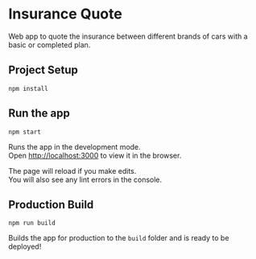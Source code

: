 # Insurance Quote

Web app to quote the insurance between different brands of cars with a basic or completed plan.

## Project Setup

    npm install

## Run the app

    npm start
    
Runs the app in the development mode.<br />
Open [http://localhost:3000](http://localhost:3000) to view it in the browser.

The page will reload if you make edits.<br />
You will also see any lint errors in the console.

## Production Build

    npm run build

Builds the app for production to the `build` folder and is ready to be deployed!

